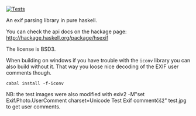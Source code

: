 [![Tests][circleci-image]][circleci-url]

An exif parsing library in pure haskell.

You can check the api docs on the hackage page: http://hackage.haskell.org/package/hsexif

The license is BSD3.

When building on windows if you have trouble with the `iconv` library you can also build without it. That way you loose nice decoding of the EXIF user comments though.

    cabal install -f-iconv

NB: the test images were also modified with
exiv2 -M"set Exif.Photo.UserComment charset=Unicode Test Exif commentčšž" test.jpg
to get user comments.

[circleci-image]: https://circleci.com/gh/emmanueltouzery/hsexif.svg?style=shield
[circleci-url]: https://circleci.com/gh/emmanueltouzery/hsexif
